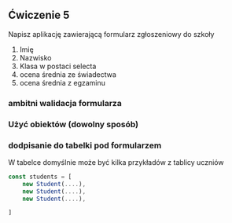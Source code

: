 ## Ćwiczenie 5
Napisz aplikację zawierającą formularz zgłoszeniowy do szkoły
1. Imię
2. Nazwisko
3. Klasa w postaci selecta
4. ocena średnia ze świadectwa
5. ocena średnia z egzaminu
### ambitni walidacja formularza
### Użyć obiektów (dowolny sposób)

### dodpisanie do tabelki pod formularzem
W tabelce domyślnie może być kilka przykładów z tablicy uczniów
```js
const students = [
    new Student(....),
    new Student(....),
    new Student(....),

]

```